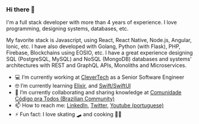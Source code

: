 ### Hi there 👋

I'm a full stack developer with more than 4 years of experience. I love programming, designing systems, databases, etc.

My favorite stack is Javascript, using React, React Native, Node.js, Angular, Ionic, etc. I have also developed with Golang, Python (with Flask), PHP, Firebase, Blockchains using EOSIO, etc. I have a great experience designing SQL (PostgreSQL, MySQL) and NoSQL (MongoDB) databases and systems' architectures with REST and GraphQL APIs, Monoliths and Microservices.

- 💻 I’m currently working at [CleverTech](https://www.clevertech.biz/) as a Senior Software Engineer
- 🤓 I’m currently learning [Elixir](https://elixir-lang.org/), and [Swift/SwiftUI](https://developer.apple.com/swift/)
- 📕 I’m currently collaborating and sharing knowledge at [Comunidade Código pra Todos (Brazilian Community)](http://comunidade.codigopratodos.com/)
- 📫 How to reach me: [LinkedIn](https://www.linkedin.com/in/gabrielcvaz/), [Twitter](https://twitter.com/GabrielVaz1404), [Youtube (portuguese)](https://www.youtube.com/channel/UCX4F-tcOcL6q4aO1iOChSNw)
- ⚡ Fun fact: I love skating 🛹 and cooking 👨‍🍳

